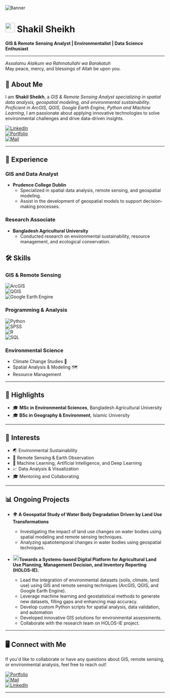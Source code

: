 ![Banner](https://blogger.googleusercontent.com/img/b/R29vZ2xl/AVvXsEgTmrjcZ8nsyI9YS-QfMZ90vkjW0E1kp4gdGODikSQi562d3EXg9QTU9Pdl-CLLd04gtxKAXX3ClOap04tA58fbkQwNjgkZ36k8HUWWZwQXeh1QYw-CxabxBzR4ntB_0_y1AiroItPVVbEJelR3_63BmbTgvHVb0didrLh_Q_0HieD-EX20DHKF6WmLEF6c/s16000/Shakil%20Sheikh%20GIS%20RS%20ML%20AI%20Data%20Analyst-GitHub.png)



#  <img src="https://blogger.googleusercontent.com/img/b/R29vZ2xl/AVvXsEg0mVAD0xnceLWH8WY2xlO-VMPTZDf0QOOyVvUguFa03MICJi-WwKu7qNYE_9uocK7TPiFDV2wN-hDac2fSDp6li9wYYR_mWMHZlIxPJvl3iUc5IqCV2khygzONIGSLL8__fHqme2N1-ukcanDhEbTQSbHxtOlpMXmbnchDzdYlvywiRrj4VG05-MaJXqYB/s500/Shakil.png" width="30" height="30"> Shakil Sheikh
**GIS & Remote Sensing Analyst | Environmentalist | Data Science Enthusiast**

---
*Assalamu Alaikum wa Rahmatullahi wa Barakatuh*  
May peace, mercy, and blessings of Allah be upon you.
## 📝 About Me  
I am **Shakil Sheikh**, a *GIS & Remote Sensing Analyst specializing in spatial data analysis, geospatial modeling, and environmental sustainability. Proficient in ArcGIS, QGIS, Google Earth Engine, Python and Machine Learning*, I am passionate about applying innovative technologies to solve environmental challenges and drive data-driven insights.



[![LinkedIn](https://img.shields.io/badge/LinkedIn-Connect-blue?style=flat&logo=linkedin)](https://www.linkedin.com/in/shakilesg/)  
[![Portfolio](https://img.shields.io/badge/Portfolio-View-brightgreen?style=flat&logo=google-earth)](https://sites.google.com/view/shakil-Sheikh-gis/)  
[![Mail](https://img.shields.io/badge/Email-gisanalyst.shakil@gmail.com-red?style=flat&logo=gmail)](mailto:gisanalyst.shakil@gmail.com)

---
## 💼 Experience  
### **GIS and Data Analyst**  
- **Prudence College Dublin**  
  - Specialized in spatial data analysis, remote sensing, and geospatial modeling.
  - Assist in the development of geospatial models to support decision-making processes.

### **Research Associate**  
- **Bangladesh Agricultural University**  
  - Conducted research on environmental sustainability, resource management, and ecological conservation.  

## 🛠️ Skills  
### GIS & Remote Sensing  
![ArcGIS](https://img.shields.io/badge/ArcGIS-Proficient-blue?style=flat&logo=esri&logoColor=white)  
![QGIS](https://img.shields.io/badge/QGIS-Proficient-green?style=flat&logo=qgis)  
![Google Earth Engine](https://img.shields.io/badge/Google%20Earth%20Engine-Proficient-royalblue?style=flat&logo=google-earth)  

### Programming & Analysis  
![Python](https://img.shields.io/badge/Python-Proficient-green?style=flat&logo=python)  
![SPSS](https://img.shields.io/badge/SPSS-Experienced-yellow?style=flat&logo=ibm)  
![R](https://img.shields.io/badge/R-Intermediate-blue?style=flat&logo=r)  
![SQL](https://img.shields.io/badge/SQL-Intermediate-lightgrey?style=flat&logo=postgresql)

### Environmental Science  
- Climate Change Studies 🌱  
- Spatial Analysis & Modeling 🗺️  
- Resource Management  

---

## 🌟 Highlights  
- 🎓 **MSc in Environmental Sciences**, Bangladesh Agricultural University  
- 🎓 **BSc in Geography & Environment**, Islamic University  

---

## 🌱 Interests  
- 🌏 Environmental Sustainability  
- 🌌 Remote Sensing & Earth Observation  
- 🤖 Machine Learning, Artificial Intelligence, and Deep Learning  
- 📈 Data Analysis & Visualization  
- 🎓 Mentoring and Collaborating  
---

## 📊 Ongoing Projects  

- 🌍 **A Geospatial Study of Water Body Degradation Driven by Land Use Transformations**  
     - Investigating the impact of land use changes on water bodies using spatial modeling and remote sensing techniques.
     - Analyzing spatiotemporal changes in water bodies using geospatial techniques.
   
- <img src="https://media.licdn.com/dms/image/v2/C4E0BAQEH8O8V5r1NXw/company-logo_200_200/company-logo_200_200/0/1674152042242?e=2147483647&v=beta&t=ZyQ83dhBSq_plX1dS7mRh_ljrGShs_cpRhECPI5FaUY" width="20" height="20">**Towards a Systems-based Digital Platform for Agricultural Land Use Planning, Management Decision, and Inventory Reporting (HOLOS-IE).**
  - Lead the integration of environmental datasets (soils, climate, land use) using GIS and remote sensing techniques (ArcGIS, QGIS, and Google Earth Engine).
  - Leverage machine learning and geostatistical methods to generate new datasets, filling gaps and enhancing map accuracy.
  - Develop custom Python scripts for spatial analysis, data validation, and automation
  - Developed innovative GIS solutions for environmental assessments.
  - Collaborate with the research team on HOLOS-IE project.
---

## 🖥️ Connect with Me  
If you'd like to collaborate or have any questions about GIS, remote sensing, or environmental analysis, feel free to reach out!  

[![Portfolio](https://img.shields.io/badge/Portfolio-Explore-green?style=for-the-badge&logo=google-earth)](https://sites.google.com/view/shakil-Sheikh-gis/)  
[![Mail](https://img.shields.io/badge/Email-Me-red?style=for-the-badge&logo=gmail)](mailto:gisanalyst.shakil@gmail.com)  
[![LinkedIn](https://img.shields.io/badge/LinkedIn-Profile-blue?style=for-the-badge&logo=linkedin)](https://www.linkedin.com/in/shakilesg/)

---

<!--## 📂 Featured Repositories  
[![Spatial Analysis Toolkit](https://img.shields.io/badge/GIS--Toolbox-View--on--GitHub-orange?style=for-the-badge&logo=github)](https://github.com/ShakilESG/Spatial-Analysis-Toolkit)  
[![Climate Data Explorer](https://img.shields.io/badge/Climate--Explorer-Explore--Repository-blue?style=for-the-badge&logo=github)](https://github.com/ShakilESG/Climate-Data-Explorer)
""" --!>

